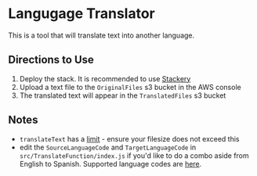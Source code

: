 # Langugage Translator

This is a tool that will translate text into another language.

## Directions to Use
1. Deploy the stack. It is recommended to use [Stackery](https://www.stackery.io/)
2. Upload a text file to the `OriginalFiles` s3 bucket in the AWS console
3. The translated text will appear in the `TranslatedFiles` s3 bucket

## Notes 
- `translateText` has a [limit](https://docs.aws.amazon.com/translate/latest/dg/what-is-limits.html) - ensure your filesize does not exceed this
- edit the `SourceLanguageCode` and `TargetLanguageCode` in `src/TranslateFunction/index.js` if you'd like to do a combo aside from English to Spanish. Supported language codes are [here](https://docs.aws.amazon.com/translate/latest/dg/how-it-works.html#how-it-works-language-codes).
